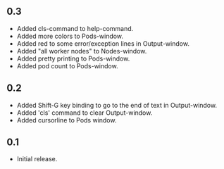 ## 0.3

- Added cls-command to help-command.
- Added more colors to Pods-window.
- Added red to some error/exception lines in Output-window.
- Added "all worker nodes" to Nodes-window.
- Added pretty printing to Pods-window.
- Added pod count to Pods-window.

## 0.2

- Added Shift-G key binding to go to the end of text in Output-window.
- Added 'cls' command to clear Output-window.
- Added cursorline to Pods window.

## 0.1

- Initial release.